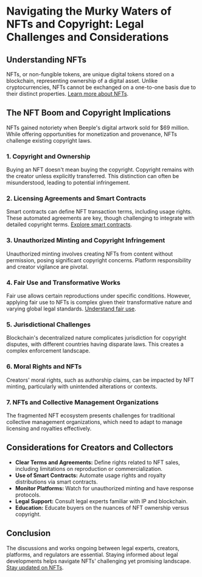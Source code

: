 # Navigating the Murky Waters of NFTs and Copyright: Legal Challenges and Considerations

## Understanding NFTs

NFTs, or non-fungible tokens, are unique digital tokens stored on a blockchain, representing ownership of a digital asset. Unlike cryptocurrencies, NFTs cannot be exchanged on a one-to-one basis due to their distinct properties. [Learn more about NFTs](https://www.investopedia.com/non-fungible-tokens-nft-5115211).

## The NFT Boom and Copyright Implications

NFTs gained notoriety when Beeple's digital artwork sold for $69 million. While offering opportunities for monetization and provenance, NFTs challenge existing copyright laws.

### 1. Copyright and Ownership

Buying an NFT doesn't mean buying the copyright. Copyright remains with the creator unless explicitly transferred. This distinction can often be misunderstood, leading to potential infringement.

### 2. Licensing Agreements and Smart Contracts

Smart contracts can define NFT transaction terms, including usage rights. These automated agreements are key, though challenging to integrate with detailed copyright terms. [Explore smart contracts](https://ethereum.org/en/developers/docs/smart-contracts/).

### 3. Unauthorized Minting and Copyright Infringement

Unauthorized minting involves creating NFTs from content without permission, posing significant copyright concerns. Platform responsibility and creator vigilance are pivotal.

### 4. Fair Use and Transformative Works

Fair use allows certain reproductions under specific conditions. However, applying fair use to NFTs is complex given their transformative nature and varying global legal standards. [Understand fair use](https://fairuse.stanford.edu/overview/fair-use/).

### 5. Jurisdictional Challenges

Blockchain's decentralized nature complicates jurisdiction for copyright disputes, with different countries having disparate laws. This creates a complex enforcement landscape.

### 6. Moral Rights and NFTs

Creators' moral rights, such as authorship claims, can be impacted by NFT minting, particularly with unintended alterations or contexts.

### 7. NFTs and Collective Management Organizations

The fragmented NFT ecosystem presents challenges for traditional collective management organizations, which need to adapt to manage licensing and royalties effectively.

## Considerations for Creators and Collectors

- **Clear Terms and Agreements:** Define rights related to NFT sales, including limitations on reproduction or commercialization.
- **Use of Smart Contracts:** Automate usage rights and royalty distributions via smart contracts.
- **Monitor Platforms:** Watch for unauthorized minting and have response protocols.
- **Legal Support:** Consult legal experts familiar with IP and blockchain.
- **Education:** Educate buyers on the nuances of NFT ownership versus copyright.

## Conclusion

The discussions and works ongoing between legal experts, creators, platforms, and regulators are essential. Staying informed about legal developments helps navigate NFTs' challenging yet promising landscape. [Stay updated on NFTs](https://www.theverge.com/nft).